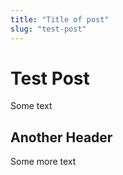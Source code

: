 ```yaml
---
title: "Title of post"
slug: "test-post"
---
```


# Test Post

Some text

## Another Header

Some more text
